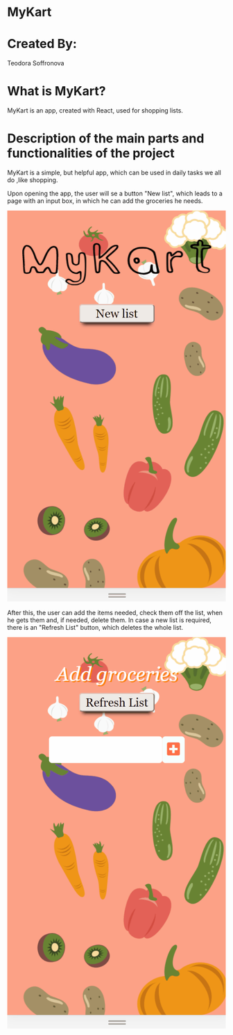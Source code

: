# MyKart

# Created By:

Teodora Soffronova

# What is MyKart?

MyKart is an app, created with React, used for shopping lists.

# Description of the main parts and functionalities of the project

MyKart is a simple, but helpful app, which can be used in daily tasks we all do ,like shopping.

Upon opening the app, the user will se a button "New list", which leads to a page with an input box, in which he can add the groceries he needs.

![](src/MyKartInterface.gif)

After this, the user can add the items needed, check them off the list, when he gets them and, if needed, delete them.
In case a new list is required, there is an "Refresh List" button, which deletes the whole list.

![](src/Functionality.gif)